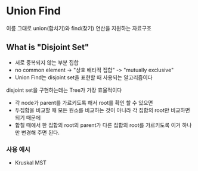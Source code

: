 # Union Find

이름 그대로 union(합치기)와 find(찾기) 연산을 지원하는 자료구조

## What is "Disjoint Set"
* 서로 중복되지 않는 부분 집합
* no common element -> "상호 배타적 집합" -> "mutually exclusive"
* Union Find는 disjoint set을 표현할 때 사용되는 알고리즘이다


disjoint set을 구현하는데는 Tree가 가장 효율적이다
* 각 node가 parent를 가르키도록 해서 root를 확인 할 수 있으면
* 두집합을 비교할 때 모든 원소를 비교하는 것이 아니라 각 집합의 root만 비교하면 되기 때문에
* 합칠 때에서 한 집합의 root의 parent가 다른 집합의 root를 가르키도록 이거 하나만 변경해 주면 된다.

### 사용 예시
* Kruskal MST